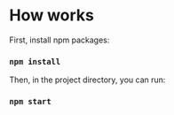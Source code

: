 
# How works

First, install npm packages:

### `npm install`

Then, in the project directory, you can run:

### `npm start`


